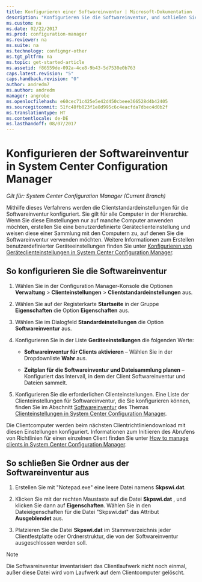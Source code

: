 ```yaml
---
title: Konfigurieren einer Softwareinventur | Microsoft-Dokumentation
description: "Konfigurieren Sie die Softwareinventur, und schließen Sie Ordner aus der Softwareinventur in Configuration Manager aus."
ms.custom: na
ms.date: 02/22/2017
ms.prod: configuration-manager
ms.reviewer: na
ms.suite: na
ms.technology: configmgr-other
ms.tgt_pltfrm: na
ms.topic: get-started-article
ms.assetid: f86559de-092a-4ce8-9b43-5d7530e0b763
caps.latest.revision: "5"
caps.handback.revision: "0"
author: andredm7
ms.author: andredm
manager: angrobe
ms.openlocfilehash: e60cec71c425e5e42d450cbeee366528d4b42405
ms.sourcegitcommit: 51fc48fb023f1e8d995c6c4eacfda7dbec4d0b2f
ms.translationtype: HT
ms.contentlocale: de-DE
ms.lasthandoff: 08/07/2017
---
```

# <a name="how-to-configure-software-inventory-in-system-center-configuration-manager"></a>Konfigurieren der Softwareinventur in System Center Configuration Manager

*Gilt für: System Center Configuration Manager (Current Branch)*

 Mithilfe dieses Verfahrens werden die Clientstandardeinstellungen für die Softwareinventur konfiguriert. Sie gilt für alle Computer in der Hierarchie. Wenn Sie diese Einstellungen nur auf manche Computer anwenden möchten, erstellen Sie eine benutzerdefinierte Geräteclienteinstellung und weisen diese einer Sammlung mit den Computern zu, auf denen Sie die Softwareinventur verwenden möchten. Weitere Informationen zum Erstellen benutzerdefinierter Geräteeinstellungen finden Sie unter [Konfigurieren von Geräteclienteinstellungen in System Center Configuration Manager](../../../../core/clients/deploy/configure-client-settings.md).  

## <a name="to-configure-software-inventory"></a>So konfigurieren Sie die Softwareinventur  

1.  Wählen Sie in der Configuration Manager-Konsole die Optionen **Verwaltung** > **Clienteinstellungen** > **Clientstandardeinstellungen** aus.  

4.  Wählen Sie auf der Registerkarte **Startseite** in der Gruppe **Eigenschaften** die Option **Eigenschaften** aus.  

5.  Wählen Sie im Dialogfeld **Standardeinstellungen** die Option **Softwareinventur** aus.  

6.  Konfigurieren Sie in der Liste **Geräteeinstellungen** die folgenden Werte:  

    -   **Softwareinventur für Clients aktivieren** – Wählen Sie in der Dropdownliste **Wahr** aus.  

    -   **Zeitplan für die Softwareinventur und Dateisammlung planen** – Konfiguriert das Intervall, in dem der Client Softwareinventur und Dateien sammelt.   

7.  Konfigurieren Sie die erforderlichen Clienteinstellungen. Eine Liste der Clienteinstellungen für Softwareinventur, die Sie konfigurieren können, finden Sie im Abschnitt [Softwareinventur](../../../../core/clients/deploy/about-client-settings.md#software-inventory) des Themas [Clienteinstellungen in System Center Configuration Manager](../../../../core/clients/deploy/about-client-settings.md).  

 Die Clientcomputer werden beim nächsten Clientrichtliniendownload mit diesen Einstellungen konfiguriert. Informationen zum Initiieren des Abrufens von Richtlinien für einen einzelnen Client finden Sie unter [How to manage clients in System Center Configuration Manager](../../../../core/clients/manage/manage-clients.md).  


## <a name="to-exclude-folders-from-software-inventory"></a>So schließen Sie Ordner aus der Softwareinventur aus  

1.  Erstellen Sie mit "Notepad.exe" eine leere Datei namens **Skpswi.dat**.  

2.  Klicken Sie mit der rechten Maustaste auf die Datei **Skpswi.dat** , und klicken Sie dann auf **Eigenschaften**. Wählen Sie in den Dateieigenschaften für die Datei "Skpswi.dat" das Attribut **Ausgeblendet** aus.  

3.  Platzieren Sie die Datei **Skpswi.dat** im Stammverzeichnis jeder Clientfestplatte oder Ordnerstruktur, die von der Softwareinventur ausgeschlossen werden soll.  

> [!NOTE]  
>  Die Softwareinventur inventarisiert das Clientlaufwerk nicht noch einmal, außer diese Datei wird vom Laufwerk auf dem Clientcomputer gelöscht.